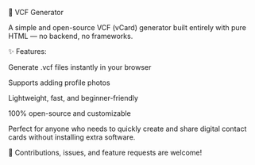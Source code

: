 📇 VCF Generator

A simple and open-source VCF (vCard) generator built entirely with pure HTML — no backend, no frameworks.

✨ Features:

Generate .vcf files instantly in your browser

Supports adding profile photos

Lightweight, fast, and beginner-friendly

100% open-source and customizable

Perfect for anyone who needs to quickly create and share digital contact cards without installing extra software.

🔗 Contributions, issues, and feature requests are welcome!
